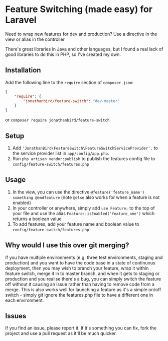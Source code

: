 Feature Switching (made easy) for Laravel
======================

Need to wrap new features for dev and production? Use a directive in the view or alias in the controller

There's great libraries in Java and other languages, but I found a real lack of good libraries to do this in PHP, so I've created my own.

## Installation

Add the following line to the `require` section of `composer.json`:

```json
{
    "require": {
        "jonathanbird/feature-switch": "dev-master"
    }
}
```

or `composer require jonathanbird/feature-switch`

## Setup

1. Add `'JonathanBird\FeatureSwitch\FeatureSwitchServiceProvider',` to the service provider list in `app/config/app.php`.
2. Run `php artisan vendor:publish` to publish the features config file to `config/feature-switch/features.php`


## Usage

1. In the view, you can use the directive ```@feature('feature_name') something @endfeature``` (note `@else` also works for when a feature is not enabled)
2. In your controller or anywhere, simply add `use Feature;` to the top of your file and use the alias ```Feature::isEnabled('feature_one')``` which returns a boolean value
3. To add features, add your feature name and boolean value to `config/feature-switch/features.php`

## Why would I use this over git merging?
If you have multiple environments (e.g. three test environments, staging and production) and you want to have the code base in a state of continuous deployment, then you may wish to branch your feature, wrap it within feature switch, merge it in to master branch, and when it gets to staging or production and you realise there's a bug, you can simply switch the feature off without it causing an issue rather than having to remove code from a merge. This is also works well for launching a feature as it's a simple on/off switch - simply git ignore the features.php file to have a different one in each environment.

## Issues
If you find an issue, please report it. If it's something you can fix, fork the project and use a pull request as it'll be much quicker.
